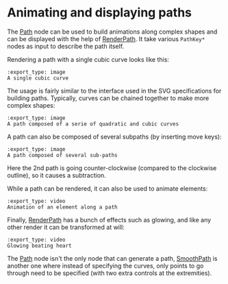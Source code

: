 # Animating and displaying paths

The [Path] node can be used to build animations along complex shapes and can
be displayed with the help of [RenderPath]. It take various `PathKey*` nodes as
input to describe the path itself.

Rendering a path with a single cubic curve looks like this:

```{nope} path.simple
:export_type: image
A single cubic curve
```

The usage is fairly similar to the interface used in the SVG specifications for
building paths. Typically, curves can be chained together to make more complex
shapes:

```{nope} path.chain
:export_type: image
A path composed of a serie of quadratic and cubic curves
```

A path can also be composed of several subpaths (by inserting move keys):

```{nope} path.subpaths
:export_type: image
A path composed of several sub-paths
```

Here the 2nd path is going counter-clockwise (compared to the clockwise
outline), so it causes a subtraction.

While a path can be rendered, it can also be used to animate elements:

```{nope} path.animated
:export_type: video
Animation of an element along a path
```

Finally, [RenderPath] has a bunch of effects such as glowing, and like any other
render it can be transformed at will:

```{nope} path.effects
:export_type: video
Glowing beating heart
```

The [Path] node isn't the only node that can generate a path, [SmoothPath] is
another one where instead of specifying the curves, only points to go through
need to be specified (with two extra controls at the extremities).

[Path]: /usr/ref/libnopegl.md#path
[SmoothPath]: /usr/ref/libnopegl.md#smoothpath
[RenderPath]: /usr/ref/libnopegl.md#renderpath
